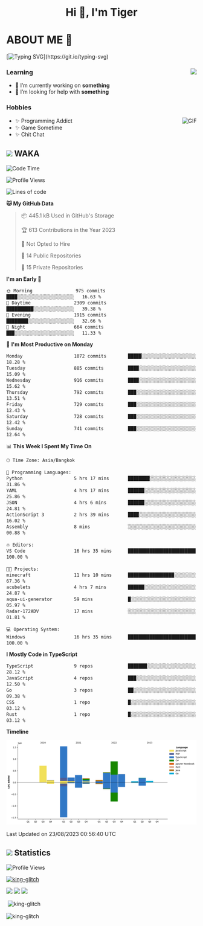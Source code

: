 <h1 align="center">Hi 👋, I'm Tiger</h1>




# ABOUT ME 💬

[![Typing SVG](https://readme-typing-svg.herokuapp.com?color=22F771&vCenter=true&lines=A+perssionate+developer+from+nowhere.)](https://git.io/typing-svg)

<div>
 <img align="right" src="https://spotify-github-profile.vercel.app/api/view?uid=12129734423&cover_image=false&theme=default&bar_color=22d016&bar_color_cover=true" />
 <h3>Learning</h3>
 
 <ul>
  <li>🔭 I’m currently working on <b>something</b></li>
  <li>🤝 I’m looking for help with <b>something</b></li>
 </ul>
 
</div>
<div>
 <h3>Hobbies</h3>
 <img align="right" height="475px"  alt="GIF" src="https://i.pinimg.com/originals/1f/b7/db/1fb7dbee557e5ed509f7517da8a84d58.gif" />
 <ul>
  <li>✨ Programming Addict</li>
  <li>✨ Game Sometime</li>
  <li>✨ Chit Chat</li>
 </ul>
 
</div>



## <img height="40" src="https://raw.githubusercontent.com/innng/innng/master/assets/kyubey.gif"/> WAKA

<!--START_SECTION:waka-->
![Code Time](http://img.shields.io/badge/Code%20Time-1%2C454%20hrs%2018%20mins-blue)

![Profile Views](http://img.shields.io/badge/Profile%20Views-2-blue)

![Lines of code](https://img.shields.io/badge/From%20Hello%20World%20I%27ve%20Written-5.1%20million%20lines%20of%20code-blue)

**🐱 My GitHub Data** 

> 📦 445.1 kB Used in GitHub's Storage 
 > 
> 🏆 613 Contributions in the Year 2023
 > 
> 🚫 Not Opted to Hire
 > 
> 📜 14 Public Repositories 
 > 
> 🔑 15 Private Repositories 
 > 
**I'm an Early 🐤** 

```text
🌞 Morning                975 commits         ████░░░░░░░░░░░░░░░░░░░░░   16.63 % 
🌆 Daytime                2309 commits        ██████████░░░░░░░░░░░░░░░   39.38 % 
🌃 Evening                1915 commits        ████████░░░░░░░░░░░░░░░░░   32.66 % 
🌙 Night                  664 commits         ███░░░░░░░░░░░░░░░░░░░░░░   11.33 % 
```
📅 **I'm Most Productive on Monday** 

```text
Monday                   1072 commits        █████░░░░░░░░░░░░░░░░░░░░   18.28 % 
Tuesday                  885 commits         ████░░░░░░░░░░░░░░░░░░░░░   15.09 % 
Wednesday                916 commits         ████░░░░░░░░░░░░░░░░░░░░░   15.62 % 
Thursday                 792 commits         ███░░░░░░░░░░░░░░░░░░░░░░   13.51 % 
Friday                   729 commits         ███░░░░░░░░░░░░░░░░░░░░░░   12.43 % 
Saturday                 728 commits         ███░░░░░░░░░░░░░░░░░░░░░░   12.42 % 
Sunday                   741 commits         ███░░░░░░░░░░░░░░░░░░░░░░   12.64 % 
```


📊 **This Week I Spent My Time On** 

```text
🕑︎ Time Zone: Asia/Bangkok

💬 Programming Languages: 
Python                   5 hrs 17 mins       ████████░░░░░░░░░░░░░░░░░   31.86 % 
YAML                     4 hrs 17 mins       ██████░░░░░░░░░░░░░░░░░░░   25.86 % 
JSON                     4 hrs 6 mins        ██████░░░░░░░░░░░░░░░░░░░   24.81 % 
ActionScript 3           2 hrs 39 mins       ████░░░░░░░░░░░░░░░░░░░░░   16.02 % 
Assembly                 8 mins              ░░░░░░░░░░░░░░░░░░░░░░░░░   00.88 % 

🔥 Editors: 
VS Code                  16 hrs 35 mins      █████████████████████████   100.00 % 

🐱‍💻 Projects: 
minecraft                11 hrs 10 mins      █████████████████░░░░░░░░   67.36 % 
acubelets                4 hrs 7 mins        ██████░░░░░░░░░░░░░░░░░░░   24.87 % 
aqua-ui-generator        59 mins             █░░░░░░░░░░░░░░░░░░░░░░░░   05.97 % 
Radar-172ADV             17 mins             ░░░░░░░░░░░░░░░░░░░░░░░░░   01.81 % 

💻 Operating System: 
Windows                  16 hrs 35 mins      █████████████████████████   100.00 % 
```

**I Mostly Code in TypeScript** 

```text
TypeScript               9 repos             ███████░░░░░░░░░░░░░░░░░░   28.12 % 
JavaScript               4 repos             ███░░░░░░░░░░░░░░░░░░░░░░   12.50 % 
Go                       3 repos             ██░░░░░░░░░░░░░░░░░░░░░░░   09.38 % 
CSS                      1 repo              █░░░░░░░░░░░░░░░░░░░░░░░░   03.12 % 
Rust                     1 repo              █░░░░░░░░░░░░░░░░░░░░░░░░   03.12 % 
```



**Timeline**

![Lines of Code chart](https://raw.githubusercontent.com/king-glitch/king-glitch/main/assets/bar_graph.png)


 Last Updated on 23/08/2023 00:56:40 UTC
<!--END_SECTION:waka-->
## <img height="40" src="https://raw.githubusercontent.com/innng/innng/master/assets/kyubey.gif"/> Statistics
![Profile Views](https://komarev.com/ghpvc/?username=king-glitch)  

<p align="left"> 
 <a href="https://github.com/ryo-ma/github-profile-trophy">
  <img src="https://github-profile-trophy.vercel.app/?username=king-glitch&theme=dracula" alt="king-glitch" />
 </a> </p>

![](https://github-profile-summary-cards.vercel.app/api/cards/profile-details?username=king-glitch&theme=dracula)
![](https://github-profile-summary-cards.vercel.app/api/cards/stats?username=king-glitch&theme=dracula) 
![](https://github-profile-summary-cards.vercel.app/api/cards/productive-time?username=king-glitch&theme=dracula)


<p>&nbsp;<img align="center" src="https://github-readme-stats.vercel.app/api?username=king-glitch&theme=dracula" alt="king-glitch" /></p>

<p><img align="center" src="https://github-readme-streak-stats.herokuapp.com/?user=king-glitch&theme=dracula" alt="king-glitch" /></p>
